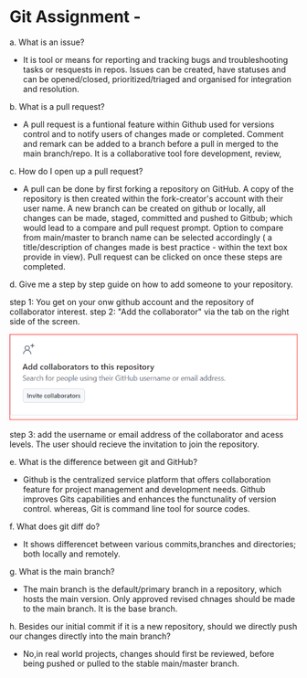 # Git Assignment - <MaggieOma>

a. What is an issue?

- It is tool or means for reporting and tracking bugs and troubleshooting tasks or resquests in repos. Issues can be created, have statuses and can be opened/closed, prioritized/triaged and organised for integration and resolution.

b. What is a pull request?
 - A pull request is a funtional feature within Github used for versions control and to notify users of changes made or completed. Comment and remark can be added to a branch before a pull in merged to the main branch/repo. It is a collaborative tool fore development, review,

 
c. How do I open up a pull request?
 - A pull can be done by first forking a repository on GitHub. A copy of the repository is then created within the fork-creator's account with their user name. A new branch can be created on github or locally, all changes can be made, staged, committed and pushed to Gitbub; which would lead to a compare and pull request prompt. Option to compare from main/master to branch name can be selected accordingly ( a title/description of changes made is best practice - within the text box provide in view). Pull request can be clicked on once these steps are completed.


d. Give me a step by step guide on how to add someone to your repository.

step 1:  You get on your onw github account and the repository of collaborator interest. 
step 2:  "Add the collaborator" via the tab on the right side of the screen.

![alt text](image.png)

step 3:  add the username or email address of the collaborator and acess levels. The user should recieve the invitation to join the repository.



e. What is the difference between git and GitHub?
 - Github is the centralized service platform that offers collaboration feature for project management and development needs. Github improves Gits capabilities and enhances the functunality of version control. whereas, Git is command line tool for source codes.


f. What does git diff do?
- It shows differencet between various commits,branches and directories; both locally and remotely.


g. What is the main branch?
- The main branch is the default/primary branch in a repository, which hosts the main version. Only approved revised chnages should be made to the main branch. It is the base branch.

h. Besides our initial commit if it is a new repository, should we directly push our changes directly into the main branch?
- No,in real world projects, changes should first be reviewed, before being pushed or pulled to the stable main/master branch. 


